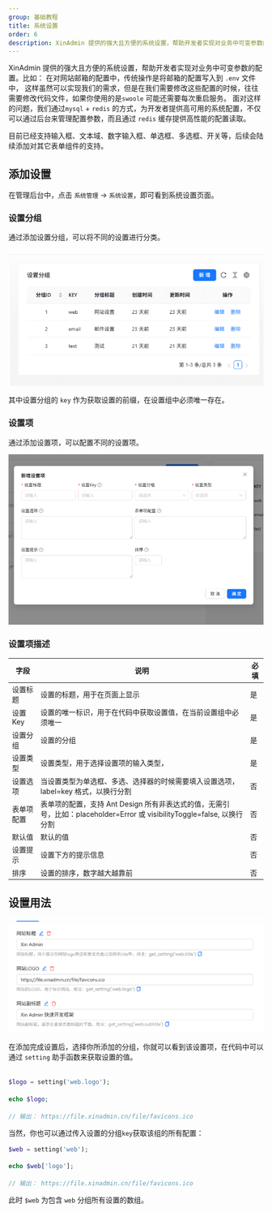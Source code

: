 ```yaml
---
group: 基础教程
title: 系统设置
order: 6
description: XinAdmin 提供的强大且方便的系统设置，帮助开发者实现对业务中可变参数的配置。
---
```


XinAdmin 提供的强大且方便的系统设置，帮助开发者实现对业务中可变参数的配置。比如：
在对网站邮箱的配置中，传统操作是将邮箱的配置写入到 `.env` 文件中，
这样虽然可以实现我们的需求，但是在我们需要修改这些配置的时候，往往需要修改代码文件，如果你使用的是`swoole` 可能还需要每次重启服务。
面对这样的问题，我们通过`mysql` + `redis` 的方式，为开发者提供高可用的系统配置，不仅可以通过后台来管理配置参数，而且通过 `redis` 缓存提供高性能的配置读取。

目前已经支持输入框、文本域、数字输入框、单选框、多选框、开关等，后续会陆续添加对其它表单组件的支持。

## 添加设置

在管理后台中，点击 `系统管理` -> `系统设置`，即可看到系统设置页面。

### 设置分组

通过添加设置分组，可以将不同的设置进行分类。

<img src="./img/base-setting-1.png" alt="设置分组">

其中设置分组的 `key` 作为获取设置的前缀，在设置组中必须唯一存在。

### 设置项

通过添加设置项，可以配置不同的设置项。

<img src="./img/base-setting-2.png" alt="设置项">

### 设置项描述

| 字段       | 说明                                                                                                                    | 必填 |
| ---------- | ----------------------------------------------------------------------------------------------------------------------- | ---- |
| 设置标题   | 设置的标题，用于在页面上显示                                                                                            | 是   |
| 设置 Key   | 设置的唯一标识，用于在代码中获取设置值，在当前设置组中必须唯一                                                          | 是   |
| 设置分组   | 设置的分组                                                                                                              | 是   |
| 设置类型   | 设置类型，用于选择设置项的输入类型，                                                                                    | 是   |
| 设置选项   | 当设置类型为单选框、多选、选择器的时候需要填入设置选项，label=key 格式，以换行分割                                      | 否   |
| 表单项配置 | 表单项的配置，支持 Ant Design 所有非表达式的值，无需引号，比如：placeholder=Error 或 visibilityToggle=false, 以换行分割 | 否   |
| 默认值     | 默认的值                                                                                                                | 否   |
| 设置提示   | 设置下方的提示信息                                                                                                      | 否   |
| 排序       | 设置的排序，数字越大越靠前                                                                                              | 否   |

## 设置用法

<img src="./img/base-setting-3.png" alt="设置用法">

在添加完成设置后，选择你所添加的分组，你就可以看到该设置项，在代码中可以通过 `setting` 助手函数来获取设置的值。

```php

$logo = setting('web.logo');

echo $logo;

// 输出： https://file.xinadmin.cn/file/favicons.ico

```

当然，你也可以通过传入设置的分组`key`获取该组的所有配置：

```php
$web = setting('web');

echo $web['logo'];

// 输出： https://file.xinadmin.cn/file/favicons.ico
```

此时 `$web` 为包含 `web` 分组所有设置的数组。

